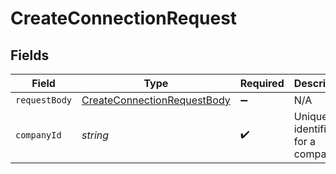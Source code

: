 # CreateConnectionRequest


## Fields

| Field                                                                                 | Type                                                                                  | Required                                                                              | Description                                                                           | Example                                                                               |
| ------------------------------------------------------------------------------------- | ------------------------------------------------------------------------------------- | ------------------------------------------------------------------------------------- | ------------------------------------------------------------------------------------- | ------------------------------------------------------------------------------------- |
| `requestBody`                                                                         | [CreateConnectionRequestBody](../../models/operations/createconnectionrequestbody.md) | :heavy_minus_sign:                                                                    | N/A                                                                                   |                                                                                       |
| `companyId`                                                                           | *string*                                                                              | :heavy_check_mark:                                                                    | Unique identifier for a company.                                                      | 8a210b68-6988-11ed-a1eb-0242ac120002                                                  |